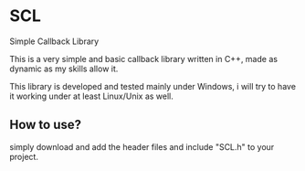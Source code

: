 # SCL
Simple Callback Library

This is a very simple and basic callback library written in C++, made as dynamic as my skills allow it.

This library is developed and tested mainly under Windows, i will try to have it working under at least Linux/Unix as well.

## How to use?

simply download and add the header files and include "SCL.h" to your project.
